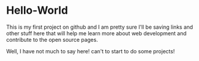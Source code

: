 # Hello-World
This is my first project on github and I am pretty sure I'll be saving links and other stuff here that will help me learn more about web development and contribute to the open source pages.

Well, I have not much to say here! can't to start to do some projects!
